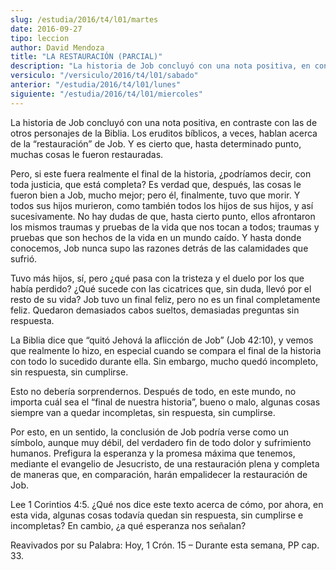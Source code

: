 ```yaml
---
slug: /estudia/2016/t4/l01/martes
date: 2016-09-27
tipo: leccion
author: David Mendoza
title: "LA RESTAURACIÓN (PARCIAL)"
description: "La historia de Job concluyó con una nota positiva, en contraste con las de  otros personajes de la Biblia. Los eruditos bíblicos, a veces, hablan acerca de  la “restauración” de Job. Y es cierto que, hasta determinado punto, muchas  cosas le fueron restauradas."
versiculo: "/versiculo/2016/t4/l01/sabado"
anterior: "/estudia/2016/t4/l01/lunes"
siguiente: "/estudia/2016/t4/l01/miercoles"
---
```


La historia de Job concluyó con una nota positiva, en contraste con las de otros personajes de la Biblia. Los eruditos bíblicos, a veces, hablan acerca de la “restauración” de Job. Y es cierto que, hasta determinado punto, muchas cosas le fueron restauradas.

Pero, si este fuera realmente el final de la historia, ¿podríamos decir, con toda justicia, que está completa? Es verdad que, después, las cosas le fueron bien a Job, mucho mejor; pero él, finalmente, tuvo que morir. Y todos sus hijos murieron, como también todos los hijos de sus hijos, y así sucesivamente. No hay dudas de que, hasta cierto punto, ellos afrontaron los mismos traumas y pruebas de la vida que nos tocan a todos; traumas y pruebas que son hechos de la vida en un mundo caído. Y hasta donde conocemos, Job nunca supo las razones detrás de las calamidades que sufrió.

Tuvo más hijos, sí, pero ¿qué pasa con la tristeza y el duelo por los que había perdido? ¿Qué sucede con las cicatrices que, sin duda, llevó por el resto de su vida? Job tuvo un final feliz, pero no es un final completamente feliz. Quedaron demasiados cabos sueltos, demasiadas preguntas sin respuesta.

La Biblia dice que “quitó Jehová la aflicción de Job” (Job 42:10), y vemos que realmente lo hizo, en especial cuando se compara el final de la historia con todo lo sucedido durante ella. Sin embargo, mucho quedó incompleto, sin respuesta, sin cumplirse.

Esto no debería sorprendernos. Después de todo, en este mundo, no importa cuál sea el “final de nuestra historia”, bueno o malo, algunas cosas siempre van a quedar incompletas, sin respuesta, sin cumplirse.

Por esto, en un sentido, la conclusión de Job podría verse como un símbolo, aunque muy débil, del verdadero fin de todo dolor y sufrimiento humanos. Prefigura la esperanza y la promesa máxima que tenemos, mediante el evangelio de Jesucristo, de una restauración plena y completa de maneras que, en comparación, harán empalidecer la restauración de Job.

Lee 1 Corintios 4:5. ¿Qué nos dice este texto acerca de cómo, por ahora, en esta vida, algunas cosas todavía quedan sin respuesta, sin cumplirse e incompletas? En cambio, ¿a qué esperanza nos señalan?

Reavivados por su Palabra: Hoy, 1 Crón. 15 – Durante esta semana, PP cap. 33.
